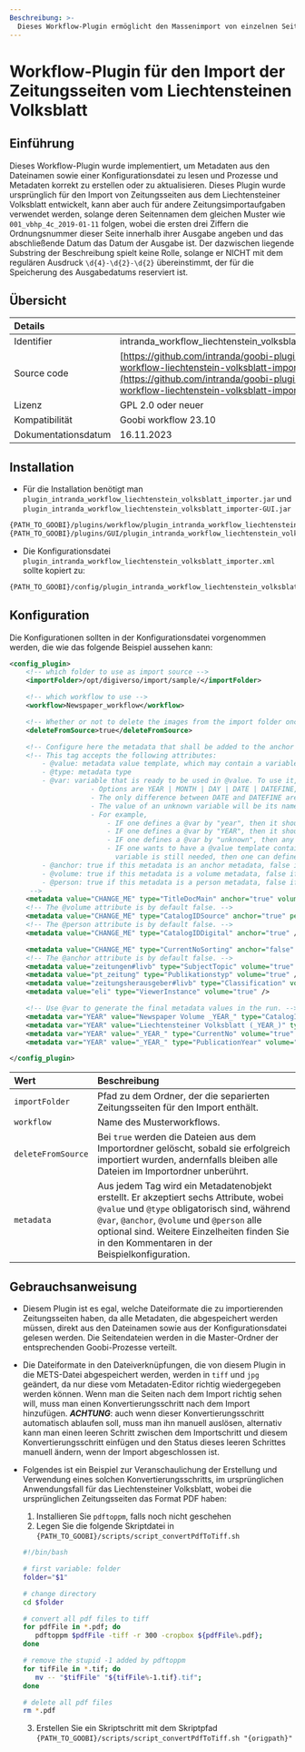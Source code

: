 ```yaml
---
Beschreibung: >-
  Dieses Workflow-Plugin ermöglicht den Massenimport von einzelnen Seiten des Volksblatts aus Liechtenstein.
---
```


# Workflow-Plugin für den Import der Zeitungsseiten vom Liechtensteinen Volksblatt

## Einführung

Dieses Workflow-Plugin wurde implementiert, um Metadaten aus den Dateinamen sowie einer Konfigurationsdatei zu lesen und Prozesse und Metadaten korrekt zu erstellen oder zu aktualisieren. Dieses Plugin wurde ursprünglich für den Import von Zeitungsseiten aus dem Liechtensteiner Volksblatt entwickelt, kann aber auch für andere Zeitungsimportaufgaben verwendet werden, solange deren Seitennamen dem gleichen Muster wie `001_vbhp_4c_2019-01-11` folgen, wobei die ersten drei Ziffern die Ordnungsnummer dieser Seite innerhalb ihrer Ausgabe angeben und das abschließende Datum das Datum der Ausgabe ist. Der dazwischen liegende Substring der Beschreibung spielt keine Rolle, solange er NICHT mit dem regulären Ausdruck `\d{4}-\d{2}-\d{2}` übereinstimmt, der für die Speicherung des Ausgabedatums reserviert ist.

## Übersicht

| Details |  |
| :--- | :--- |
| Identifier | intranda\_workflow\_liechtenstein\_volksblatt\_importer |
| Source code | [https://github.com/intranda/goobi-plugin-workflow-liechtenstein-volksblatt-importer](https://github.com/intranda/goobi-plugin-workflow-liechtenstein-volksblatt-importer) |
| Lizenz | GPL 2.0 oder neuer |
| Kompatibilität | Goobi workflow 23.10 |
| Dokumentationsdatum | 16.11.2023 |

## Installation

* Für die Installation benötigt man `plugin_intranda_workflow_liechtenstein_volksblatt_importer.jar` und `plugin_intranda_workflow_liechtenstein_volksblatt_importer-GUI.jar`
```bash
{PATH_TO_GOOBI}/plugins/workflow/plugin_intranda_workflow_liechtenstein_volksblatt_importer.jar
{PATH_TO_GOOBI}/plugins/GUI/plugin_intranda_workflow_liechtenstein_volksblatt_importer-GUI.jar
```
* Die Konfigurationsdatei `plugin_intranda_workflow_liechtenstein_volksblatt_importer.xml` sollte kopiert zu:
```bash
{PATH_TO_GOOBI}/config/plugin_intranda_workflow_liechtenstein_volksblatt_importer.xml
```

## Konfiguration

Die Konfigurationen sollten in der Konfigurationsdatei vorgenommen werden, die wie das folgende Beispiel aussehen kann:

```xml
<config_plugin>
	<!-- which folder to use as import source -->
	<importFolder>/opt/digiverso/import/sample/</importFolder>

	<!-- which workflow to use -->
	<workflow>Newspaper_workflow</workflow>

	<!-- Whether or not to delete the images from the import folder once they are imported. OPTIONAL. DEFAULT false. -->
	<deleteFromSource>true</deleteFromSource>

	<!-- Configure here the metadata that shall be added to the anchor file or the volume part of the mets file. -->
	<!-- This tag accepts the following attributes:
		- @value: metadata value template, which may contain a variable defined by @var wrapped with _ from both sides
		- @type: metadata type
		- @var: variable that is ready to be used in @value. To use it, wrap it with _ from both sides and put it into the @value string. OPTIONAL.
					- Options are YEAR | MONTH | DAY | DATE | DATEFINE, where cases only matters for the references in @value string.
					- The only difference between DATE and DATEFINE are their representations of the date: DATE keeps the original format "yyyy-mm-dd" while DATEFINE takes a new one "dd. MMM. yyyy".
					- The value of an unknown variable will be its name.
					- For example,
						- IF one defines a @var by "year", then it should be referenced in @value using "_year_"
						- IF one defines a @var by "YEAR", then it should be referenced in @value using "_YEAR_", although YEAR and year are actually the same option
						- IF one defines a @var by "unknown", then any occurrences of "_unknown_" will be replaced by "unknown"
						- IF one wants to have a @value template containing "_Year_" as hard-coded, then "Year" should be avoided to be @var. If in such cases such a
						  variable is still needed, then one can define @var to be something like "yEaR".
		- @anchor: true if this metadata is an anchor metadata, false if not. OPTIONAL. DEFAULT false.
		- @volume: true if this metadata is a volume metadata, false if not. OPTIONAL. DEFAULT false.
		- @person: true if this metadata is a person metadata, false if not. OPTIONAL. DEFAULT false.
	 -->
	<metadata value="CHANGE_ME" type="TitleDocMain" anchor="true" volume="false" person="false" />
	<!-- The @volume attribute is by default false. -->
	<metadata value="CHANGE_ME" type="CatalogIDSource" anchor="true" person="false" />
	<!-- The @person attribute is by default false. -->
	<metadata value="CHANGE_ME" type="CatalogIDDigital" anchor="true" />

	<metadata value="CHANGE_ME" type="CurrentNoSorting" anchor="false" volume="true" />
	<!-- The @anchor attribute is by default false. -->
	<metadata value="zeitungen#livb" type="SubjectTopic" volume="true" />
	<metadata value="pt_zeitung" type="Publikationstyp" volume="true" />
	<metadata value="zeitungsherausgeber#livb" type="Classification" volume="true" />
	<metadata value="eli" type="ViewerInstance" volume="true" />

	<!-- Use @var to generate the final metadata values in the run. -->
	<metadata var="YEAR" value="Newspaper Volume _YEAR_" type="CatalogIDDigital" volume="true" />
	<metadata var="YEAR" value="Liechtensteiner Volksblatt (_YEAR_)" type="TitleDocMain" volume="true" />
	<metadata var="YEAR" value="_YEAR_" type="CurrentNo" volume="true" />
	<metadata var="YEAR" value="_YEAR_" type="PublicationYear" volume="true" />

</config_plugin>
```

| Wert | Beschreibung |
| :--- | :--- |
| `importFolder` | Pfad zu dem Ordner, der die separierten Zeitungsseiten für den Import enthält. |
| `workflow` | Name des Musterworkflows. |
| `deleteFromSource` | Bei `true` werden die Dateien aus dem Importordner gelöscht, sobald sie erfolgreich importiert wurden, andernfalls bleiben alle Dateien im Importordner unberührt. |
| `metadata` | Aus jedem Tag wird ein Metadatenobjekt erstellt. Er akzeptiert sechs Attribute, wobei `@value` und `@type` obligatorisch sind, während `@var`, `@anchor`, `@volume` und `@person` alle optional sind. Weitere Einzelheiten finden Sie in den Kommentaren in der Beispielkonfiguration. |

## Gebrauchsanweisung

* Diesem Plugin ist es egal, welche Dateiformate die zu importierenden Zeitungsseiten haben, da alle Metadaten, die abgespeichert werden müssen, direkt aus den Dateinamen sowie aus der Konfigurationsdatei gelesen werden. Die Seitendateien werden in die Master-Ordner der entsprechenden Goobi-Prozesse verteilt.
* Die Dateiformate in den Dateiverknüpfungen, die von diesem Plugin in die METS-Datei abgespeichert werden, werden in `tiff` und `jpg` geändert, da nur diese vom Metadaten-Editor richtig wiedergegeben werden können. Wenn man die Seiten nach dem Import richtig sehen will, muss man einen Konvertierungsschritt nach dem Import hinzufügen. ***ACHTUNG***: auch wenn dieser Konvertierungsschritt automatisch ablaufen soll, muss man ihn manuell auslösen, alternativ kann man einen leeren Schritt zwischen dem Importschritt und diesem Konvertierungsschritt einfügen und den Status dieses leeren Schrittes manuell ändern, wenn der Import abgeschlossen ist.
* Folgendes ist ein Beispiel zur Veranschaulichung der Erstellung und Verwendung eines solchen Konvertierungsschritts, im ursprünglichen Anwendungsfall für das Liechtensteiner Volksblatt, wobei die ursprünglichen Zeitungsseiten das Format PDF haben:

  1. Installieren Sie `pdftoppm`, falls noch nicht geschehen
  2. Legen Sie die folgende Skriptdatei in `{PATH_TO_GOOBI}/scripts/script_convertPdfToTiff.sh`
    ```bash
    #!/bin/bash

    # first variable: folder
    folder="$1"

    # change directory
    cd $folder

    # convert all pdf files to tiff
    for pdfFile in *.pdf; do
       pdftoppm $pdfFile -tiff -r 300 -cropbox ${pdfFile%.pdf};
    done

    # remove the stupid -1 added by pdftoppm
    for tifFile in *.tif; do
       mv -- "$tifFile" "${tifFile%-1.tif}.tif";
    done

    # delete all pdf files
    rm *.pdf
    ```
  3. Erstellen Sie ein Skriptschritt mit dem Skriptpfad `{PATH_TO_GOOBI}/scripts/script_convertPdfToTiff.sh "{origpath}"`
